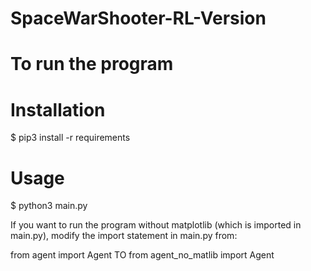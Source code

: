 # SpaceWarShooter-RL-Version
# To run the program

  # Installation
  $ pip3 install -r requirements

  # Usage
  $ python3 main.py

If you want to run the program without matplotlib (which is imported in main.py), modify the import statement in main.py from:

from agent import Agent TO from agent_no_matlib import Agent
  
